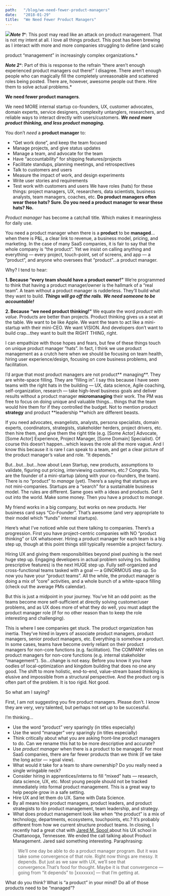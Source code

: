 ```yaml
---
path:	"/blog/we-need-fewer-product-managers"
date:	"2018-01-29"
title:	"We Need Fewer Product Managers"
---
```


![](/images/1*lEy66rfupoXXsz-80V32Lw@2x.jpeg)***Note 1****: This post may read like an attack on product management. That is not my intent at all. I love all things product. This post has been brewing as I interact with more and more companies struggling to define (and scale)

 product “management” in increasingly complex organizations.*

***Note 2****: Part of this is response to the refrain “there aren’t enough experienced product managers out there!” I disagree. There aren’t enough people who can magically fill the completely unreasonable and scattered roles being posted. There are, however, awesome people out there. Hire them to solve actual problems.*

**We need fewer product managers**.

We need MORE internal startup co-founders, UX, customer advocates, domain experts, service designers, complexity untanglers, researchers, and reliable ways to interact directly with users/customers. ***We need more product thinking, and less product managing.***

You don’t *need* a **product manager** to:

* “Get work done”, and keep the team focused
* Manage projects, and give status updates
* Manage a team, and advocate for the team
* Have “accountability” for shipping features/projects
* Facilitate standups, planning meetings, and retrospectives
* Talk to customers and users
* Measure the impact of work, and design experiments
* Write user stories and requirements
* Test work with customers and users
We have roles (hats) for these things: project managers, UX, researchers, data scientists, business analysts, team managers, coaches, etc. **Do product managers often wear these hats? Sure. Do you need a product manager to wear these hats? No.**

*Product manager* has become a catchall title. Which makes it meaningless for daily use.

You need a product manager when there is a **product** to be **managed**…when there is P&L, a clear link to revenue, a business model, pricing, and marketing. In the case of many SaaS companies, it is fair to say that the whole company is “the product”. Yet we insist on calling anything and everything — every project, touch-point, set of screens, and app — a “product”, and anyone who oversees that “product”…a product manager.

Why? I tend to hear:

**1. Because “every team should have a product owner!”** We’re programmed to think that having a product manager/owner is the hallmark of a “real team”. A team without a product manager is rudderless. They’ll build what they want to build. ***Things will go off the rails***. ***We need someone to be accountable!***

**2. Because “we need product thinking!”** We equate the word *product* with *value*. Products are better than projects. Product thinking gives us a seat at the table. We want to be like Apple. We want the team to act like a mini-startup with their mini-CEO. We want VISION. And developers don’t want to build crap…they want to built the RIGHT THING, right.

I can empathize with those hopes and fears, but few of these things touch on unique product manager “hats”. In fact, I think we use product management as a crutch here when we should be focusing on team health, hiring user experience/design, focusing on core business problems, and facilitation.

I’d argue that most product managers are not product** managing**. They are white-space filling. They are “filling in”. I say this because I have seen teams with the right hats in the building — UX, data science, Agile coaching, self-organization, research — take high-level business goals and deliver results without a product manager **micromanaging** their work. The PM was free to focus on doing unique and valuable things… things that the team would hire them for if they controlled the budget. Not to mention product **strategy** and product **leadership **which are different beasts.

If you need advocates, evangelists, analysts, persona specialists, domain experts, coordinators, strategists, stakeholder herders, project drivers, etc. then hire them, and give them the right title (e.g. [Some Actor] Advocate, [Some Actor] Experience, Project Manager, [Some Domain] Specialist). Of course this doesn’t happen…which leaves the role all the more vague. And I know this because it is rare I can speak to a team, and get a clear picture of the product manager’s value and role. “It depends.”

But…but…but…how about Lean Startup, new products, assumptions to validate, figuring out pricing, interviewing customers, etc.? Congrats. You are the founder of a mini-startup (along with your co-founders, the team). There is no “product” to *manage* (yet). There’s a saying that startups are not mini-companies. Startups are a “search” for a sustainable business model. The rules are different. Same goes with a ideas and products. Get it out into the world. Make some money. Then you have a product to *manage*.

My friend works in a big company, but works on new products. Her business card says “Co-Founder”. That’s awesome (and very appropriate to their model which “funds” internal startups).

Here’s what I’ve noticed while out there talking to companies. There’s a progression. First you have project-centric companies with NO “product thinking” or UX whatsoever. Hiring a product manager for each team is a big step up, though at this point things still typically resemble a project factory.

Hiring UX and giving them responsibilities beyond pixel pushing is the next huge step up. Engaging developers in actual problem solving (vs. building prescriptive features) is the next HUGE step up. Fully self-organized and cross-functional teams tasked with a goal — a GINORMOUS step up. So now you have your “product teams”. All the while, the product manager is doing a mix of “core” activities, and a whole bunch of a white-space filling (check out the average PMs calendar).

But this is just a midpoint in your journey. You’ve hit an odd point: as the teams become more self-sufficient at directly solving customer/user problems, and as UX does more of what they do well, you must adapt the product manager role (if for no other reason than to keep the role interesting and challenging).

This is where I see companies get stuck. The product organization has inertia. They’ve hired in layers of associate product managers, product managers, senior product managers, etc. Everything is somehow a product. In some cases, teams have become overly reliant on their product managers for non-core functions (e.g. facilitation). The COMPANY relies on product managers for non-core functions (e.g. internal stakeholder “management”). So…change is not easy. Before you know it you have oodles of local-optimization and kingdom building that does no one any good. The shift to more holistic, end-to-end, value-stream based thinking is elusive and impossible from a structural perspective. And the product org is often part of the problem. It is too rigid. Not good.

So what am I saying?

First, I am not suggesting you fire product managers. Please don’t. I know they are very, very talented, but perhaps not set up to be successful.

I’m thinking…

* Use the word “product” very sparingly (in titles especially)
* Use the word “manager” very sparingly (in titles especially)
* Think critically about what you are asking front-line product managers to do. Can we rename this hat to be more descriptive and accurate?
* Use *product manager* when there is a product to be managed. For most SaaS companies, there are far fewer products than we think (if we take the long actor — >goal view).
* What would it take for a team to share ownership? Do you really need a single wringable neck?
* Consider hiring in apprentices/interns to fill “mixed” hats — research, data science, UX, etc. Most young people should not be tracked immediately into formal product management. This is a great way to help people grow in a safe setting.
* Hire UX and let them do UX. Same with Data Science.
* By all means hire product managers, product leaders, and product strategists to do product management, team leadership, and strategy.
* What does product management look like when “the product” is a mix of technology, departments, ecosystems, touchpoints, etc.? It’s probably different from how we current structure product teams.
In closing, I recently had a great chat with [Jared M. Spool ](https://medium.com/u/b90ef6212176)about his UX school in Chattanooga, Tennessee. We ended the call talking about Product Management. Jared said something interesting. Paraphrasing:


> We’ll one day be able to do a product manager program. But it was take some convergence of that role. Right now things are messy. It depends. But just as we saw with UX, we’ll see that convergence.That’s food for thought. Maybe it is that convergence — going from “it depends” to [xxxxxxx] — that I’m getting at.

What do you think? What is “a product” in your mind? Do all of those products need to be “managed”?

